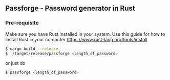 ## Passforge - Password generator in Rust

### Pre-requisite
Make sure you have Rust installed in your system.
Use this guide for how to install Rust in your computer https://www.rust-lang.org/tools/install

```zsh
$ cargo build --release
$ ./target/release/passforge <length_of_password> 
```
or just do

```zsh
$ passforge <length_of_password>
```

